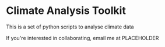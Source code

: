 # Climate Analysis Toolkit

This is a set of python scripts to analyse climate data

If you're interested in collaborating, email me at PLACEHOLDER
